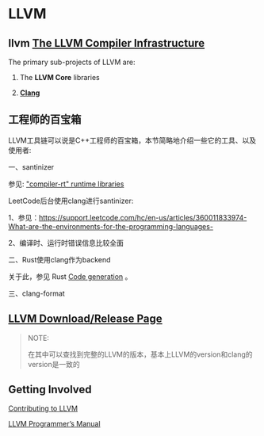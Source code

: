 # LLVM



## llvm [The LLVM Compiler Infrastructure](http://llvm.org/)

The primary sub-projects of LLVM are:

1) The **LLVM Core** libraries

2) **[Clang](http://clang.llvm.org/)** 





## 工程师的百宝箱

LLVM工具链可以说是C++工程师的百宝箱，本节简略地介绍一些它的工具、以及使用者: 

一、santinizer

参见: ["compiler-rt" runtime libraries](https://compiler-rt.llvm.org/)

LeetCode后台使用clang进行santinizer:

1、参见：https://support.leetcode.com/hc/en-us/articles/360011833974-What-are-the-environments-for-the-programming-languages-

2、编译时、运行时错误信息比较全面

二、Rust使用clang作为backend

关于此，参见 Rust [Code generation](https://rustc-dev-guide.rust-lang.org/backend/codegen.html#code-generation) 。

三、clang-format



## [**LLVM Download/Release Page**](https://releases.llvm.org/)

> NOTE: 
>
> 在其中可以查找到完整的LLVM的版本，基本上LLVM的version和clang的version是一致的



## Getting Involved

[Contributing to LLVM](https://llvm.org/docs/Contributing.html)



[LLVM Programmer’s Manual](https://llvm.org/docs/ProgrammersManual.html)

